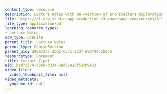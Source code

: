 ```yaml
---
content_type: resource
description: Lecture notes with an overview of architecture exploration in Bluespec?.
file: https://ol-ocw-studio-app-production.s3.amazonaws.com/courses/6-973-communication-system-design-spring-2006/bad73374d368d33a59d6e28f51cb9e33_lecture_7.pdf
file_type: application/pdf
learning_resource_types:
- Lecture Notes
ocw_type: OCWFile
parent_title: Lecture Notes
parent_type: CourseSection
parent_uid: a96a72a7-2b02-6c71-2d3f-e80f44c1b0cb
resourcetype: Document
title: lecture_7.pdf
uid: bad73374-d368-d33a-59d6-e28f51cb9e33
video_files:
  video_thumbnail_file: null
video_metadata:
  youtube_id: null
---
```

